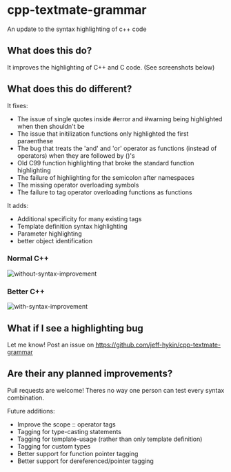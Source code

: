 # cpp-textmate-grammar
An update to the syntax highlighting of c++ code

## What does this do?
It improves the highlighting of C++ and C code. (See screenshots below)

## What does this do different?
It fixes:
- The issue of single quotes inside #error and #warning being highlighted when then shouldn't be 
- The issue that initilization functions only highlighted the first paraenthese 
- The bug that treats the 'and' and 'or' operator as functions (instead of operators) when they are followed by ()'s
- Old C99 function highlighting that broke the standard function highlighting
- The failure of highlighting for the semicolon after namespaces
- The missing operator overloading symbols
- The failure to tag operator overloading functions as functions

It adds:
- Additional specificity for many existing tags
- Template definition syntax highlighting
- Parameter highlighting
- better object identification

### Normal C++
![without-syntax-improvement](https://user-images.githubusercontent.com/17692058/52240797-8d75ef80-2897-11e9-97b6-f94af43d9fb7.png)
### Better C++
![with-syntax-improvement](https://user-images.githubusercontent.com/17692058/52240803-8fd84980-2897-11e9-987c-9c71c19d52fa.png)

## What if I see a highlighting bug
Let me know! Post an issue on https://github.com/jeff-hykin/cpp-textmate-grammar

## Are their any planned improvements?
Pull requests are welcome! Theres no way one person can test every syntax combination.

Future additions:
- Improve the scope :: operator tags
- Tagging for type-casting statements
- Tagging for template-usage (rather than only template definition)
- Tagging for custom types
- Better support for function pointer tagging
- Better support for dereferenced/pointer tagging
